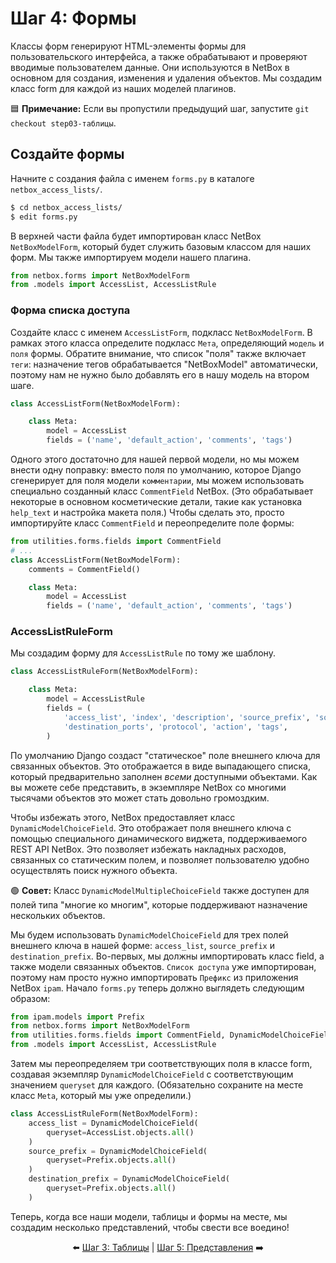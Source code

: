 # Шаг 4: Формы

Классы форм генерируют HTML-элементы формы для пользовательского интерфейса, а также обрабатывают и проверяют вводимые пользователем данные. Они используются в NetBox в основном для создания, изменения и удаления объектов. Мы создадим класс form для каждой из наших моделей плагинов.

:blue_square: **Примечание:** Если вы пропустили предыдущий шаг, запустите `git checkout step03-таблицы`.

## Создайте формы

Начните с создания файла с именем `forms.py` в каталоге `netbox_access_lists/`.

```bash
$ cd netbox_access_lists/
$ edit forms.py
```

В верхней части файла будет импортирован класс NetBox `NetBoxModelForm`, который будет служить базовым классом для наших форм. Мы также импортируем модели нашего плагина.

```python
from netbox.forms import NetBoxModelForm
from .models import AccessList, AccessListRule
```

### Форма списка доступа

Создайте класс с именем `AccessListForm`, подкласс `NetBoxModelForm`. В рамках этого класса определите подкласс `Мета`, определяющий `модель` и `поля` формы. Обратите внимание, что список "поля" также включает `теги`: назначение тегов обрабатывается "NetBoxModel" автоматически, поэтому нам не нужно было добавлять его в нашу модель на втором шаге.

```python
class AccessListForm(NetBoxModelForm):

    class Meta:
        model = AccessList
        fields = ('name', 'default_action', 'comments', 'tags')
```

Одного этого достаточно для нашей первой модели, но мы можем внести одну поправку: вместо поля по умолчанию, которое Django сгенерирует для поля модели `комментарии`, мы можем использовать специально созданный класс `CommentField` NetBox. (Это обрабатывает некоторые в основном косметические детали, такие как установка `help_text` и настройка макета поля.) Чтобы сделать это, просто импортируйте класс `CommentField` и переопределите поле формы:

```python
from utilities.forms.fields import CommentField
# ...
class AccessListForm(NetBoxModelForm):
    comments = CommentField()

    class Meta:
        model = AccessList
        fields = ('name', 'default_action', 'comments', 'tags')
```

### AccessListRuleForm

Мы создадим форму для `AccessListRule` по тому же шаблону.

```python
class AccessListRuleForm(NetBoxModelForm):

    class Meta:
        model = AccessListRule
        fields = (
            'access_list', 'index', 'description', 'source_prefix', 'source_ports', 'destination_prefix',
            'destination_ports', 'protocol', 'action', 'tags',
        )
```

По умолчанию Django создаст "статическое" поле внешнего ключа для связанных объектов. Это отображается в виде выпадающего списка, который предварительно заполнен _всеми_ доступными объектами. Как вы можете себе представить, в экземпляре NetBox со многими тысячами объектов это может стать довольно громоздким.

Чтобы избежать этого, NetBox предоставляет класс `DynamicModelChoiceField`. Это отображает поля внешнего ключа с помощью специального динамического виджета, поддерживаемого REST API NetBox. Это позволяет избежать накладных расходов, связанных со статическим полем, и позволяет пользователю удобно осуществлять поиск нужного объекта.

:green_circle: **Совет:** Класс `DynamicModelMultipleChoiceField` также доступен для полей типа "многие ко многим", которые поддерживают назначение нескольких объектов.

Мы будем использовать `DynamicModelChoiceField` для трех полей внешнего ключа в нашей форме: `access_list`, `source_prefix` и `destination_prefix`. Во-первых, мы должны импортировать класс field, а также модели связанных объектов. `Список доступа` уже импортирован, поэтому нам просто нужно импортировать `Префикс` из приложения NetBox `ipam`. Начало `forms.py` теперь должно выглядеть следующим образом:

```python
from ipam.models import Prefix
from netbox.forms import NetBoxModelForm
from utilities.forms.fields import CommentField, DynamicModelChoiceField
from .models import AccessList, AccessListRule
```

Затем мы переопределяем три соответствующих поля в классе form, создавая экземпляр `DynamicModelChoiceField` с соответствующим значением `queryset` для каждого. (Обязательно сохраните на месте класс `Meta`, который мы уже определили.)

```python
class AccessListRuleForm(NetBoxModelForm):
    access_list = DynamicModelChoiceField(
        queryset=AccessList.objects.all()
    )
    source_prefix = DynamicModelChoiceField(
        queryset=Prefix.objects.all()
    )
    destination_prefix = DynamicModelChoiceField(
        queryset=Prefix.objects.all()
    )
```
Теперь, когда все наши модели, таблицы и формы на месте, мы создадим несколько представлений, чтобы свести все воедино!

<div align="center">

:arrow_left: [Шаг 3: Таблицы](/tutorial/step03-tables.md) | [Шаг 5: Представления](/tutorial/step05-views.md) :arrow_right:

</div>

